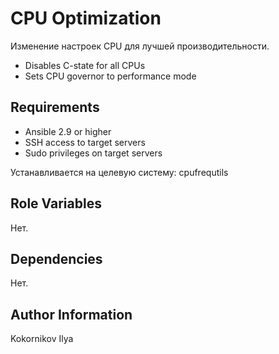 CPU Optimization
=========

Изменение настроек CPU для лучшей производительности.
  - Disables C-state for all CPUs
  - Sets CPU governor to performance mode


Requirements
------------

- Ansible 2.9 or higher
- SSH access to target servers
- Sudo privileges on target servers

Устанавливается на целевую систему: cpufrequtils

Role Variables
--------------

Нет.

Dependencies
------------

Нет.

Author Information
------------------

Kokornikov Ilya
